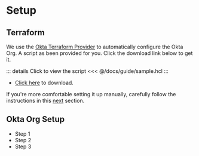 # Setup

## Terraform
We use the [Okta Terraform Provider](https://www.terraform.io/docs/providers/okta/index.html) to automatically configure the Okta Org. A script as been provided for you. Click the download link below to get it.

::: details Click to view the script
<<< @/docs/guide/sample.hcl
:::
* [Click here](/tf/sample.tf) to download.

If you're more comfortable setting it up manually, carefully follow the instructions in this [next](#org-setup) section.

## Okta Org Setup
* Step 1
* Step 2
* Step 3